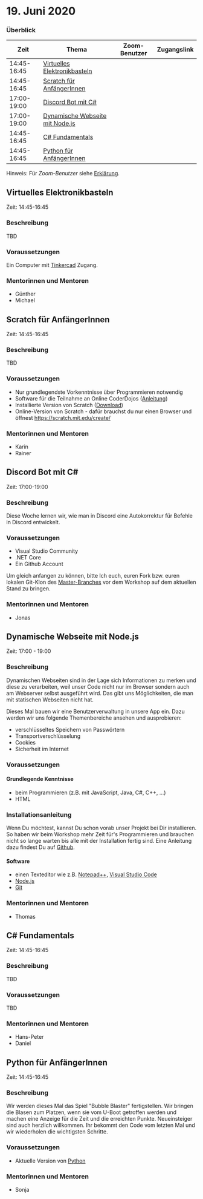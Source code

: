 # 19. Juni 2020

### Überblick

| Zeit        | Thema                                                              | Zoom-Benutzer | Zugangslink |
| ----------- | ------------------------------------------------------------------ | ------------- | ----------- |
| 14:45-16:45 | [Virtuelles Elektronikbasteln](#virtuelles-elektronikbasteln)      |               |             |
| 14:45-16:45 | [Scratch für AnfängerInnen](#scratch-für-anfängerinnen)            |               |             |
| 17:00-19:00 | [Discord Bot mit C#](#discord-bot-mit-c)                           |               |             |
| 17:00-19:00 | [Dynamische Webseite mit Node.js](#dynamische-webseite-mit-nodejs) |               |             |
| 14:45-16:45 | [C# Fundamentals](#c-fundamentals)                                 |               |             |
| 14:45-16:45 | [Python für AnfängerInnen](#python-für-anfängerinnen)              |               |             |

Hinweis: Für _Zoom-Benutzer_ siehe [Erklärung](https://github.com/coderdojo-linz/coderdojo-online/blob/master/Zoom.md).

## Virtuelles Elektronikbasteln

Zeit: 14:45-16:45

### Beschreibung

TBD

### Voraussetzungen

Ein Computer mit [Tinkercad](https://www.tinkercad.com) Zugang.

### Mentorinnen und Mentoren

- Günther
- Michael

## Scratch für AnfängerInnen

Zeit: 14:45-16:45

### Beschreibung

TBD

### Voraussetzungen

- Nur grundlegendste Vorkenntnisse über Programmieren notwendig
- Software für die Teilnahme an Online CoderDojos ([Anleitung](https://linz.coderdojo.net/online-coderdojo-tipps.html))
- Installierte Version von Scratch ([Download](https://scratch.mit.edu/download))
- Online-Version von Scratch - dafür brauchst du nur einen Browser und öffnest https://scratch.mit.edu/create/

### Mentorinnen und Mentoren

- Karin
- Rainer

## Discord Bot mit C#

Zeit: 17:00-19:00

### Beschreibung

Diese Woche lernen wir, wie man in Discord eine Autokorrektur für Befehle in Discord entwickelt.

### Voraussetzungen

- Visual Studio Community
- .NET Core
- Ein Github Account

Um gleich anfangen zu können, bitte Ich euch, euren Fork bzw. euren lokalen Git-Klon des [Master-Branches](https://github.com/coderdojo-linz/DiscordBot-DotNet) vor dem Workshop auf dem aktuellen Stand zu bringen.

### Mentorinnen und Mentoren

- Jonas

## Dynamische Webseite mit Node.js

Zeit: 17:00 - 19:00

### Beschreibung

Dynamischen Webseiten sind in der Lage sich Informationen zu merken und diese zu verarbeiten, weil unser Code nicht nur im Browser sondern auch am Webserver selbst ausgeführt wird. Das gibt uns Möglichkeiten, die man mit statischen Webseiten nicht hat.

Dieses Mal bauen wir eine Benutzerverwaltung in unsere App ein. Dazu werden wir uns folgende Themenbereiche ansehen und ausprobieren:

- verschlüsseltes Speichern von Passwörtern
- Transportverschlüsselung
- Cookies
- Sicherheit im Internet

### Voraussetzungen

#### Grundlegende Kenntnisse

- beim Programmieren (z.B. mit JavaScript, Java, C#, C++, ...)
- HTML

### Installationsanleitung

Wenn Du möchtest, kannst Du schon vorab unser Projekt bei Dir installieren. So haben wir beim Workshop mehr Zeit für's Programmieren und brauchen nicht so lange warten bis alle mit der Installation fertig sind. Eine Anleitung dazu findest Du auf [Github](https://github.com/coderdojo-neusiedl/dynamic-webpage/tree/workshop-20200619).

#### Software

- einen Texteditor wie z.B. [Notepad++](https://notepad-plus-plus.org), [Visual Studio Code](https://code.visualstudio.com)
- [Node.js](https://nodejs.org/en/download/)
- [Git](https://git-scm.com/download/win)

### Mentorinnen und Mentoren

- Thomas

## C# Fundamentals

Zeit: 14:45-16:45

### Beschreibung

TBD

### Voraussetzungen

TBD

### Mentorinnen und Mentoren

- Hans-Peter
- Daniel

## Python für AnfängerInnen

Zeit: 14:45-16:45

### Beschreibung

Wir werden dieses Mal das Spiel "Bubble Blaster" fertigstellen. Wir bringen die Blasen zum Platzen, wenn sie vom U-Boot getroffen werden und machen eine Anzeige für die Zeit und die erreichten Punkte.
Neueinsteiger sind auch herzlich willkommen. Ihr bekommt den Code vom letzten Mal und wir wiederholen die wichtigsten Schritte.

### Voraussetzungen

- Aktuelle Version von [Python](https://www.python.org/downloads/)

### Mentorinnen und Mentoren

- Sonja

